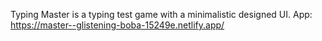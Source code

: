 Typing Master is a typing test game with a minimalistic designed UI.
App: https://master--glistening-boba-15249e.netlify.app/
